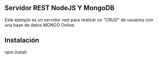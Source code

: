 ## Servidor REST NodeJS Y MongoDB
Este ejemplo es un servidor rest para realizar un "CRUD" de usuarios con una base de datos MONGO Online.

## Instalación
npm install